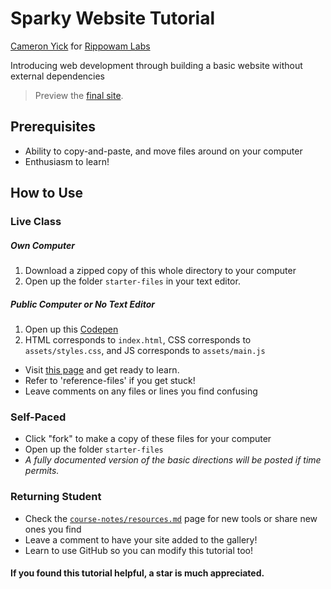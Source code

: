 # Sparky Website Tutorial

[Cameron Yick][author] for [Rippowam Labs][sponsor]

Introducing web development through building a basic website without external dependencies

> Preview the [final site][final site].

## Prerequisites
- Ability to copy-and-paste, and move files around on your computer
- Enthusiasm to learn!

## How to Use

### Live Class
##### Own Computer
1. Download a zipped copy of this whole directory to your computer
2. Open up the folder `starter-files` in your text editor. 

##### Public Computer or No Text Editor
1. Open up this [Codepen][codepen] 
2. HTML corresponds to `index.html`, CSS corresponds to `assets/styles.css`, and JS corresponds to `assets/main.js`

+ Visit [this page][tutorial] and get ready to learn.
+ Refer to 'reference-files' if you get stuck!
+ Leave comments on any files or lines you find confusing

### Self-Paced
+ Click "fork" to make a copy of these files for your computer
+ Open up the folder `starter-files` 
+ _A fully documented version of the basic directions will be posted if time permits._

### Returning Student
+ Check the [`course-notes/resources.md`][resources] page for new tools or share new ones you find
+ Leave a comment to have your site added to the gallery!
+ Learn to use GitHub so you can modify this tutorial too!

#### If you found this tutorial helpful, a star is much appreciated.

<!-- TODO: Link to codepen -->
[author]: http://www.cameronyick.us
[sponsor]: https://github.com/RippowamLabs
[tutorial]: https://github.com/hydrosquall/sparky-website-tutorial/blob/master/course-notes/overview.md
[final site]: http://wwww.cameronyick.us/demo
[resources]: https://github.com/hydrosquall/sparky-website-tutorial/blob/master/course-notes/resources.md
[starterFiles]: https://github.com/hydrosquall/sparky-website-tutorial/tree/master/course-notes
[codepen]: https://codepen.io/samplelink
